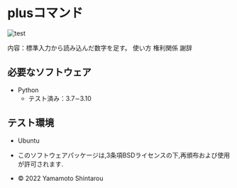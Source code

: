 # plusコマンド
![test](https://github.com/shin0410/robosys202x/actions/test.yml/badge.svg)

内容：標準入力から読み込んだ数字を足す。
使い方
権利関係
謝辞

## 必要なソフトウェア
* Python
  * テスト済み：3.7∼3.10

## テスト環境
* Ubuntu

 * このソフトウェアパッケージは,3条項BSDライセンスの下,再頒布および使用が許可されます.
 * © 2022 Yamamoto Shintarou
